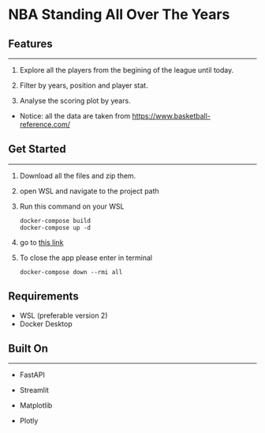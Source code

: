 # NBA Standing All Over The Years

## Features

---

1. Explore all the players from the begining of the league until today.

2. Filter by years, position and player stat.

3. Analyse the scoring plot by years.

* Notice: all the data are taken from <https://www.basketball-reference.com/>

## Get Started

---

1. Download all the files and zip them.

2. open WSL and navigate to the project path

3. Run this command on your WSL

    ```CMD
    docker-compose build
    docker-compose up -d
    ```

4. go to [this link](http://localhost:8501 "")

5. To close the app please enter in terminal

    ```
    docker-compose down --rmi all 
    ```

## Requirements

* WSL (preferable version 2)
* Docker Desktop

## Built On

---

* FastAPI

* Streamlit

* Matplotlib

* Plotly
